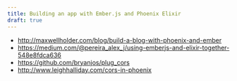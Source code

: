 ```yaml
---
title: Building an app with Ember.js and Phoenix Elixir
draft: true
---
```


- http://maxwellholder.com/blog/build-a-blog-with-phoenix-and-ember
- https://medium.com/@pereira_alex_j/using-emberjs-and-elixir-together-548e8fdca636
- https://github.com/bryanjos/plug_cors
- http://www.leighhalliday.com/cors-in-phoenix
